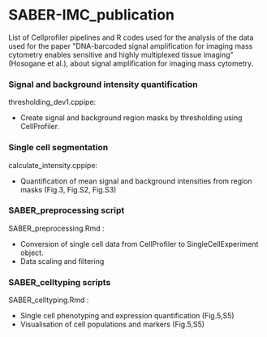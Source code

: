 # SABER-IMC_publication
List of Cellprofiler pipelines and R codes used for the analysis of the data used for the paper "DNA-barcoded signal amplification for imaging mass cytometry enables sensitive and highly multiplexed tissue imaging" (Hosogane et al.), about signal amplification for imaging mass cytometry.

### Signal and background intensity quantification
thresholding_dev1.cppipe:
- Create signal and background region masks by thresholding using CellProfiler.

### Single cell segmentation
calculate_intensity.cppipe:
- Quantification of mean signal and background intensities from region masks (Fig.3, Fig.S2, Fig.S3)


### SABER_preprocessing script
SABER_preprocessing.Rmd :
-  Conversion of single cell data from CellProfiler to SingleCellExperiment object.
-  Data scaling and filtering


### SABER_celltyping scripts
SABER_celltyping.Rmd :
- Single cell phenotyping and expression quantification (Fig.5,S5)
- Visualisation of cell populations and markers (Fig.5,S5)

